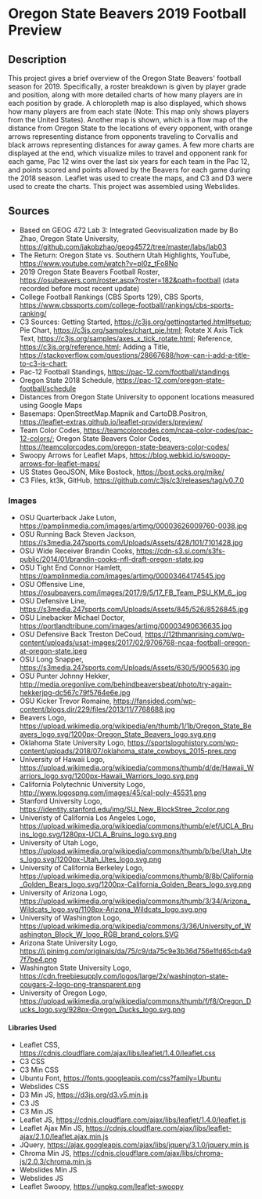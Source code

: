 # Oregon State Beavers 2019 Football Preview

## Description
This project gives a brief overview of the Oregon State Beavers' football season for 2019. Specifically, a roster breakdown is given by player grade and position, along with more detailed charts of how many players are in each position by grade. A chloropleth map is also displayed, which shows how many players are from each state (Note: This map only shows players from the United States). Another map is shown, which is a flow map of the distance from Oregon State to the locations of every opponent, with orange arrows representing distance from opponents traveling to Corvallis and black arrows representing distances for away games. A few more charts are displayed at the end, which visualize miles to travel and opponent rank for each game, Pac 12 wins over the last six years for each team in the Pac 12, and points scored and points allowed by the Beavers for each game during the 2018 season. Leaflet was used to create the maps, and C3 and D3 were used to create the charts. This project was assembled using Webslides.

## Sources
* Based on GEOG 472 Lab 3: Integrated Geovisualization made by Bo Zhao, Oregon State University, https://github.com/jakobzhao/geog4572/tree/master/labs/lab03
* The Return: Oregon State vs. Southern Utah Highlights, YouTube, https://www.youtube.com/watch?v=pl0z_tFo8No
* 2019 Oregon State Beavers Football Roster, https://osubeavers.com/roster.aspx?roster=182&path=football (data recorded before most recent update)
* College Football Rankings (CBS Sports 129), CBS Sports, https://www.cbssports.com/college-football/rankings/cbs-sports-ranking/
* C3 Sources: Getting Started, https://c3js.org/gettingstarted.html#setup; Pie Chart, https://c3js.org/samples/chart_pie.html; Rotate X Axis Tick Text, https://c3js.org/samples/axes_x_tick_rotate.html; Reference, https://c3js.org/reference.html; Adding a Title, https://stackoverflow.com/questions/28667688/how-can-i-add-a-title-to-c3-js-chart;
* Pac-12 Football Standings, https://pac-12.com/football/standings
* Oregon State 2018 Schedule, https://pac-12.com/oregon-state-football/schedule
* Distances from Oregon State University to opponent locations measured using Google Maps
* Basemaps: OpenStreetMap.Mapnik and CartoDB.Positron, https://leaflet-extras.github.io/leaflet-providers/preview/
* Team Color Codes, https://teamcolorcodes.com/ncaa-color-codes/pac-12-colors/; Oregon State Beavers Color Codes, https://teamcolorcodes.com/oregon-state-beavers-color-codes/
* Swoopy Arrows for Leaflet Maps, https://blog.webkid.io/swoopy-arrows-for-leaflet-maps/
* US States GeoJSON, Mike Bostock, https://bost.ocks.org/mike/
* C3 Files, kt3k, GitHub, https://github.com/c3js/c3/releases/tag/v0.7.0
### Images
* OSU Quarterback Jake Luton, https://pamplinmedia.com/images/artimg/00003626009760-0038.jpg
* OSU Running Back Steven Jackson, https://s3media.247sports.com/Uploads/Assets/428/101/7101428.jpg
* OSU Wide Receiver Brandin Cooks, https://cdn-s3.si.com/s3fs-public/2014/01/brandin-cooks-nfl-draft-oregon-state.jpg
* OSU Tight End Connor Hamlett, https://pamplinmedia.com/images/artimg/00003464174545.jpg
* OSU Offensive Line, https://osubeavers.com/images/2017/9/5/17_FB_Team_PSU_KM_6_.jpg
* OSU Defensive Line, https://s3media.247sports.com/Uploads/Assets/845/526/8526845.jpg
* OSU Linebacker Michael Doctor, https://portlandtribune.com/images/artimg/00003490636635.jpg
* OSU Defensive Back Treston DeCoud, https://12thmanrising.com/wp-content/uploads/usat-images/2017/02/9706768-ncaa-football-oregon-at-oregon-state.jpeg
* OSU Long Snapper, https://s3media.247sports.com/Uploads/Assets/630/5/9005630.jpg
* OSU Punter Johnny Hekker, http://media.oregonlive.com/behindbeaversbeat/photo/try-again-hekkerjpg-dc567c79f5764e6e.jpg
* OSU Kicker Trevor Romaine, https://fansided.com/wp-content/blogs.dir/229/files/2013/11/7768688.jpg
* Beavers Logo, https://upload.wikimedia.org/wikipedia/en/thumb/1/1b/Oregon_State_Beavers_logo.svg/1200px-Oregon_State_Beavers_logo.svg.png
* Oklahoma State University Logo, https://sportslogohistory.com/wp-content/uploads/2018/07/oklahoma_state_cowboys_2015-pres.png
* University of Hawaii Logo, https://upload.wikimedia.org/wikipedia/commons/thumb/d/de/Hawaii_Warriors_logo.svg/1200px-Hawaii_Warriors_logo.svg.png
* California Polytechnic University Logo, http://www.logospng.com/images/45/cal-poly-45531.png
* Stanford University Logo, https://identity.stanford.edu/img/SU_New_BlockStree_2color.png
* Univeristy of California Los Angeles Logo, https://upload.wikimedia.org/wikipedia/commons/thumb/e/ef/UCLA_Bruins_logo.svg/1280px-UCLA_Bruins_logo.svg.png
* University of Utah Logo, https://upload.wikimedia.org/wikipedia/commons/thumb/b/be/Utah_Utes_logo.svg/1200px-Utah_Utes_logo.svg.png
* University of California Berkeley Logo, https://upload.wikimedia.org/wikipedia/commons/thumb/8/8b/California_Golden_Bears_logo.svg/1200px-California_Golden_Bears_logo.svg.png
* University of Arizona Logo, https://upload.wikimedia.org/wikipedia/commons/thumb/3/34/Arizona_Wildcats_logo.svg/1108px-Arizona_Wildcats_logo.svg.png
* University of Washington Logo, https://upload.wikimedia.org/wikipedia/commons/3/36/University_of_Washington_Block_W_logo_RGB_brand_colors.SVG
* Arizona State University Logo, https://i.pinimg.com/originals/da/75/c9/da75c9e3b36d756e1fd65cb4a97f7be4.png
* Washington State University Logo, https://cdn.freebiesupply.com/logos/large/2x/washington-state-cougars-2-logo-png-transparent.png
* University of Oregon Logo, https://upload.wikimedia.org/wikipedia/commons/thumb/f/f8/Oregon_Ducks_logo.svg/928px-Oregon_Ducks_logo.svg.png
#### Libraries Used
* Leaflet CSS, https://cdnjs.cloudflare.com/ajax/libs/leaflet/1.4.0/leaflet.css
* C3 CSS
* C3 Min CSS
* Ubuntu Font, https://fonts.googleapis.com/css?family=Ubuntu
* Webslides CSS
* D3 Min JS, https://d3js.org/d3.v5.min.js
* C3 JS
* C3 Min JS
* Leaflet JS, https://cdnjs.cloudflare.com/ajax/libs/leaflet/1.4.0/leaflet.js
* Leaflet Ajax Min JS, https://cdnjs.cloudflare.com/ajax/libs/leaflet-ajax/2.1.0/leaflet.ajax.min.js
* JQuery, https://ajax.googleapis.com/ajax/libs/jquery/3.1.0/jquery.min.js
* Chroma Min JS, https://cdnjs.cloudflare.com/ajax/libs/chroma-js/2.0.3/chroma.min.js
* Webslides Min JS
* Webslides JS
* Leaflet Swoopy, https://unpkg.com/leaflet-swoopy
